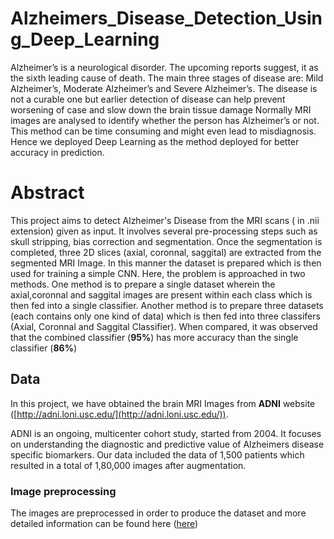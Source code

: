 # Alzheimers_Disease_Detection_Using_Deep_Learning

Alzheimer’s is a neurological disorder. The upcoming reports suggest, it as the sixth leading cause of death. The main three stages of disease are: Mild Alzheimer’s, Moderate Alzheimer’s and Severe Alzheimer’s. The disease is not a curable one but earlier detection of disease can help prevent worsening of case and slow down the brain tissue damage Normally MRI images  are analysed to identify whether the person has Alzheimer’s  or not. This method can be time consuming and might even lead to misdiagnosis. Hence we deployed Deep Learning as the method deployed for better accuracy in prediction.



# Abstract

This project aims to detect Alzheimer's Disease from the MRI scans ( in .nii extension) given as input. It involves several pre-processing steps such as skull stripping, bias correction and segmentation. Once the segmentation is completed, three 2D slices (axial, coronnal, saggital) are extracted from the segmented MRI Image. In this manner the dataset is prepared which is then used for training a simple CNN. Here, the problem is approached in two methods. One method is to prepare a single dataset wherein the axial,coronnal and saggital images are present within each class which is then fed into a single classifier. Another method is to prepare three datasets (each contains only one kind of data) which is then fed into three classifers (Axial, Coronnal and Saggital Classifier). When compared, it was observed that the combined classifier (**95%**) has more accuracy than the single classifier (**86%**)

## Data

In this project, we have obtained the brain MRI Images from **ADNI** website ([http://adni.loni.usc.edu/](http://adni.loni.usc.edu/)).

ADNI is an ongoing, multicenter cohort study, started from 2004. It focuses on understanding the diagnostic and predictive value of Alzheimers disease specific biomarkers. Our data included the data of 1,500 patients which resulted in a total of 1,80,000 images after augmentation.

### **Image preprocessing**
The images are preprocessed in order to produce the dataset and more detailed information can be found here ([here](https://github.com/Lintaoommen/Alzheimers_Disease_Detection_Using_Deep_Learning/blob/master/preprocessing/description.md))
